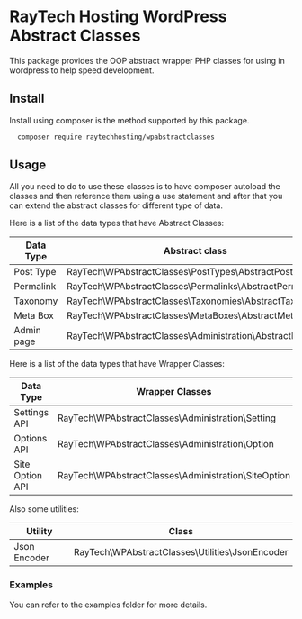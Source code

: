 # RayTech Hosting WordPress Abstract Classes

This package provides the OOP abstract wrapper PHP classes for using in wordpress to help speed development.

## Install

Install using composer is the method supported by this package.

```bash
  composer require raytechhosting/wpabstractclasses
```

## Usage

All you need to do to use these classes is to have composer autoload the classes and then reference them using a use statement and after that you can extend the abstract classes for different type of data.

Here is a list of the data types that have Abstract Classes:

| Data Type  | Abstract class                                         |
|------------|--------------------------------------------------------|
| Post Type  | RayTech\WPAbstractClasses\PostTypes\AbstractPostType   |
| Permalink  | RayTech\WPAbstractClasses\Permalinks\AbstractPermalink |
| Taxonomy   | RayTech\WPAbstractClasses\Taxonomies\AbstractTaxonomy  |
| Meta Box   | RayTech\WPAbstractClasses\MetaBoxes\AbstractMetaBox    |
| Admin page | RayTech\WPAbstractClasses\Administration\AbstractPage  |

Here is a list of the data types that have Wrapper Classes:

| Data Type       | Wrapper Classes                                     |
|-----------------|-----------------------------------------------------|
| Settings API    | RayTech\WPAbstractClasses\Administration\Setting    |
| Options API     | RayTech\WPAbstractClasses\Administration\Option     |
| Site Option API | RayTech\WPAbstractClasses\Administration\SiteOption |

Also some utilities:

| Utility      | Class                                           |
|--------------|-------------------------------------------------|
| Json Encoder | RayTech\WPAbstractClasses\Utilities\JsonEncoder |

### Examples

You can refer to the examples folder for more details.
